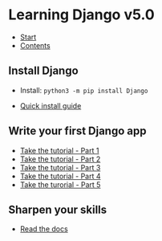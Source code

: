 # Learning Django v5.0
- [Start](https://www.djangoproject.com/start/)
- [Contents](https://docs.djangoproject.com/en/5.0/contents/)

## Install Django
- Install: `python3 -m pip install Django`

- [Quick install guide](https://docs.djangoproject.com/en/5.0/intro/install/)

## Write your first Django app
- [Take the tutorial - Part 1](https://docs.djangoproject.com/en/stable/intro/tutorial01/)
- [Take the tutorial - Part 2](https://docs.djangoproject.com/en/5.0/intro/tutorial02/)
- [Take the tutorial - Part 3](https://docs.djangoproject.com/en/5.0/intro/tutorial03/)
- [Take the tutorial - Part 4](https://docs.djangoproject.com/en/5.0/intro/tutorial04/)
- [Take the turorial - Part 5]()

## Sharpen your skills
- [Read the docs](https://docs.djangoproject.com/)